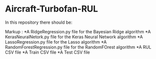# Aircraft-Turbofan-RUL

In this repository there should be:

 Markup :  *A RidgeRegression.py file for the Bayesian Ridge algorithm
           *A KerasNeuralNetork.py file for the Keras Neural Network algorithm
           *A LassoRegression.py file for the Lasso algorithm 
           *A RandomForestRegression.py file for the RandomFOrest algorithm 
           *A RUL CSV file
           *A Train CSV file 
           *A Test CSV file
